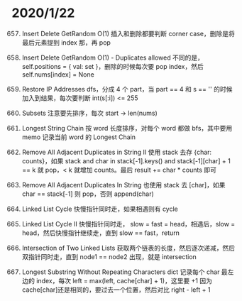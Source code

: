 # 2020/1/22

657. Insert Delete GetRandom O(1)
插入和删除都要判断 corner case，删除是将最后元素提到 index 那，再 pop

954. Insert Delete GetRandom O(1) - Duplicates allowed
不同的是，self.positions = { val: set }，删除的时候每次要 pop index，然后 self.nums[index] = None

426. Restore IP Addresses
dfs，分成 4 个 part，当 part == 4 和 s == '' 的时候加入到结果，每次要判断 int(s[:i]) <= 255

17. Subsets
注意要先排序，每次 start -> len(nums)

1048. Longest String Chain
按 word 长度排序，对每个 word 都做 bfs，其中要用 memo 记录当前 word 的 Longest Chain

1209. Remove All Adjacent Duplicates in String II
使用 stack 去存 {char: counts}，如果 stack and char in stack[-1].keys() and stack[-1][char] + 1 == k 就 pop，< k 就增加 counts。最后 result += char * counts 即可

1047. Remove All Adjacent Duplicates In String
也使用 stack 去 [char]，如果 char == stack[-1] 则 pop，否则 append(char)

102. Linked List Cycle
快慢指针同时走，如果相遇则有 cycle

103. Linked List Cycle II
快慢指针同时走， slow = fast = head，相遇后，slow = head，然后快慢指针继续走，直到 slow == fast，return

380. Intersection of Two Linked Lists
获取两个链表的长度，然后逐次递减，然后双指针同时走，直到 node1 == node2 出现，就是 intersection

384. Longest Substring Without Repeating Characters
dict 记录每个 char 最左边的 index，每次 left = max(left, cache[char] + 1)，这里要 +1 因为cache[char]还是相同的，要过去一个位置，然后对比 right - left + 1